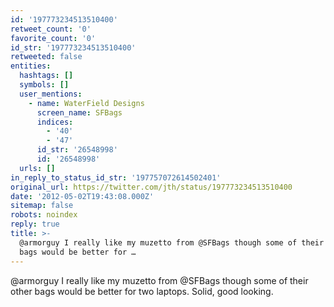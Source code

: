 ```yaml
---
id: '197773234513510400'
retweet_count: '0'
favorite_count: '0'
id_str: '197773234513510400'
retweeted: false
entities:
  hashtags: []
  symbols: []
  user_mentions:
    - name: WaterField Designs
      screen_name: SFBags
      indices:
        - '40'
        - '47'
      id_str: '26548998'
      id: '26548998'
  urls: []
in_reply_to_status_id_str: '197757072614502401'
original_url: https://twitter.com/jth/status/197773234513510400
date: '2012-05-02T19:43:08.000Z'
sitemap: false
robots: noindex
reply: true
title: >-
  @armorguy I really like my muzetto from @SFBags though some of their other
  bags would be better for …
---
```


@armorguy I really like my muzetto from @SFBags though some of their other bags would be better for two laptops. Solid, good looking.